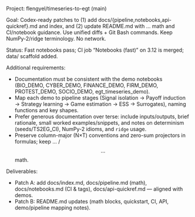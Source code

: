 Project: flengyel/timeseries-to-egt (main)

Goal: Codex-ready patches to (1) add docs/{pipeline,notebooks,api-quickref}.md and index, and (2) update README.md with $…$ math and CI/notebook guidance. Use unified diffs + Git Bash commands. Keep NumPy-2/ridge terminology. No network.

Status: Fast notebooks pass; CI job “Notebooks (fast)” on 3.12 is merged; data/ scaffold added.

Additional requirements:
- Documentation must be consistent with the demo notebooks (BIO_DEMO, CYBER_DEMO, FINANCE_DEMO, FIRM_DEMO, PROTEST_DEMO, SOCIO_DEMO, egt_timeseries_demo).
- Map each demo to pipeline stages (Signal isolation → Payoff induction → Strategy learning → Game estimation → ESS → Surrogates), naming functions and key shapes.
- Prefer generous documentation over terse: include inputs/outputs, brief rationale, small worked examples/snippets, and notes on determinism (seeds/TS2EG_CI), NumPy-2 idioms, and `ridge` usage.
- Preserve column-major (N×T) conventions and zero-sum projectors in formulas; keep $…$ / $$…$$ math.

Deliverables:
- Patch A: add docs/index.md, docs/pipeline.md (math), docs/notebooks.md (CI & tags), docs/api-quickref.md — aligned with demos.
- Patch B: README.md updates (math blocks, quickstart, CI, API, demo/pipeline mapping notes).

